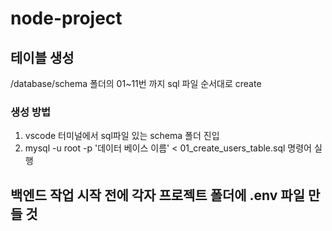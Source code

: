 # node-project

## 테이블 생성

/database/schema 폴더의 01~11번 까지 sql 파일 순서대로 create

### 생성 방법

1. vscode 터미널에서 sql파일 있는 schema 폴더 진입
2. mysql -u root -p '데이터 베이스 이름' < 01_create_users_table.sql 명령어 실행

## 백엔드 작업 시작 전에 각자 프로젝트 폴더에 .env 파일 만들 것
